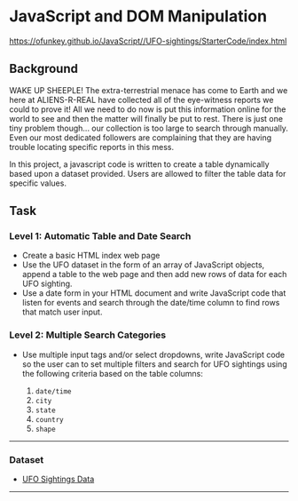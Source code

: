 # JavaScript and DOM Manipulation
https://ofunkey.github.io/JavaScript//UFO-sightings/StarterCode/index.html

## Background

WAKE UP SHEEPLE! The extra-terrestrial menace has come to Earth and we here at ALIENS-R-REAL have collected all of the eye-witness reports we could to prove it! All we need to do now is put this information online for the world to see and then the matter will finally be put to rest.
There is just one tiny problem though... our collection is too large to search through manually. Even our most dedicated followers are complaining that they are having trouble locating specific reports in this mess.

In this project, a javascript code is written to create a table dynamically based upon a dataset provided. Users are allowed to filter the table data for specific values. 

## Task
### Level 1: Automatic Table and Date Search
* Create a basic HTML index web page
* Use the UFO dataset in the form of an array of JavaScript objects, append a table to the web page and then add new rows of data for each UFO sighting.
* Use a date form in your HTML document and write JavaScript code that listen for events and search through the date/time column to find rows that match user input.

### Level 2: Multiple Search Categories
* Use multiple input tags and/or select dropdowns, write JavaScript code so the user can to set multiple filters and search for UFO sightings using the following criteria based on the table columns:

  1. `date/time`
  2. `city`
  3. `state`
  4. `country`
  5. `shape`

- - -

### Dataset

* [UFO Sightings Data](StarterCode/static/js/data.js)

- - -
